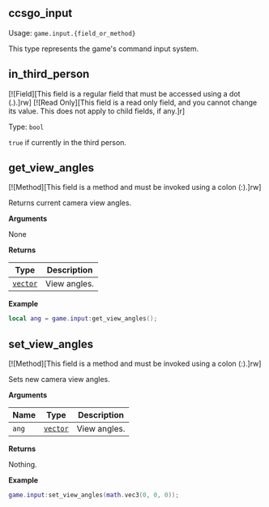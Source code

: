 ## ccsgo_input

Usage: `game.input.{field_or_method}`

This type represents the game's command input system.

## in_third_person

[![Field][This field is a regular field that must be accessed using a dot (.).]rw]
[![Read Only][This field is a read only field, and you cannot change its value. This does not apply to child fields, if any.]r]

Type: `bool`

`true` if currently in the third person.

## get_view_angles

[![Method][This field is a method and must be invoked using a colon (:).]rw]

Returns current camera view angles.

**Arguments**

None

**Returns**

| Type | Description |
| ---- | ----------- |
| [`vector`](/api/common-types/vector "This type is a common 3D vector (x, y, z).") | View angles. |

**Example**

```lua
local ang = game.input:get_view_angles();
```

## set_view_angles

[![Method][This field is a method and must be invoked using a colon (:).]rw]

Sets new camera view angles.

**Arguments**

| Name | Type | Description |
| ---- | ---- | ----------- |
| `ang` | [`vector`](/api/common-types/vector "This type is a common 3D vector (x, y, z).") | View angles. |

**Returns**

Nothing.

**Example**

```lua
game.input:set_view_angles(math.vec3(0, 0, 0));
```